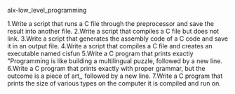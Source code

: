 alx-low_level_programming


1.Write a script that runs a C file through the preprocessor and save the result into another file.
2.Write a script that compiles a C file but does not link.
3.Write a script that generates the assembly code of a C code and save it in an output file.
4.Write a script that compiles a C file and creates an executable named cisfun
5.Write a C program that prints exactly "Programming is like building a multilingual puzzle, followed by a new line.
6.Write a C program that prints exactly with proper grammar, but the outcome is a piece of art,, followed by a new line.
7.Write a C program that prints the size of various types on the computer it is compiled and run on.
